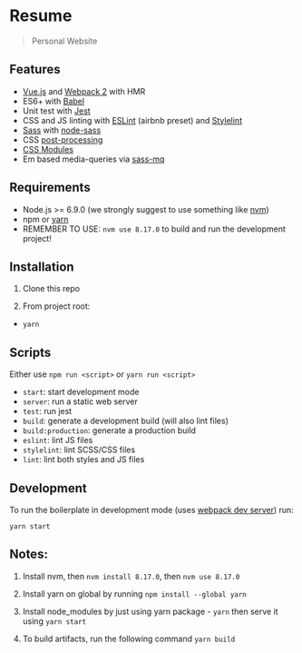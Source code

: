 # Resume

> Personal Website

## Features

* [Vue.js](https://vuejs.org/) and [Webpack 2](https://webpack.js.org/) with HMR 
* ES6+ with [Babel](https://babeljs.io/)
* Unit test with [Jest](https://facebook.github.io/jest/)
* CSS and JS linting with [ESLint](http://eslint.org/) (airbnb preset) and [Stylelint](https://stylelint.io/)
* [Sass](http://sass-lang.com/) with [node-sass](https://github.com/sass/node-sass) 
* CSS [post-processing](https://github.com/postcss/postcss)
* [CSS Modules](https://github.com/css-modules/css-modules)
* Em based media-queries via [sass-mq](https://github.com/sass-mq/sass-mq)

## Requirements

* Node.js >= 6.9.0 (we strongly suggest to use something like [nvm](https://github.com/creationix/nvm))
* npm or [yarn](https://yarnpkg.com/lang/en/)
* REMEMBER TO USE: `nvm use 8.17.0` to build and run the development project!


## Installation

1) Clone this repo

2) From project root:

*  `yarn`

## Scripts

Either use `npm run <script>` or `yarn run <script>`

* `start`: start development mode
* `server`: run a static web server
* `test`: run jest
* `build`: generate a development build (will also lint files)
* `build:production`: generate a production build
* `eslint`: lint JS files
* `stylelint`: lint SCSS/CSS files
* `lint`: lint both styles and JS files


## Development 

To run the boilerplate in development mode (uses [webpack dev server](https://webpack.js.org/configuration/dev-server/)) run:

```
yarn start
```

## Notes:

1) Install nvm, then `nvm install 8.17.0`, then `nvm use 8.17.0`

2) Install yarn on global by running `npm install --global yarn`

3) Install node_modules by just using yarn package - `yarn` then serve it using `yarn start`

4) To build artifacts, run the following command `yarn build`